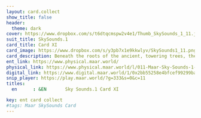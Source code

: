 ```yaml
---
layout: card.collect
show_title: false
header:
  theme: dark
cover: https://www.dropbox.com/s/t6dtqcmspw2v4e1/Thumb_SkySounds_1_11.jpg?raw=1
suit_title: SkySounds.1
card_title: Card XI
card_image: https://www.dropbox.com/s/y3pb7x1e9kkwlyv/SkySounds1_11.png?raw=1
card_description: Beneath the roots of the ancient, towering trees, the inhabitants have had to learn to recognize the importance of each element, from the tiniest microbe to the largest mountain, and their role in the balance of the natural world. Despite this understanding, there have been times when the exploitation of resources has threatened the planet's biodiversity and the well-being of its inhabitants. The laws of physics and chemistry have shown that resources are interconnected, but it is a constant challenge to navigate these connections in order to use them sustainably. It is also a challenge to reconcile the sacredness and value of these resources with the need for development and progress. The inhabitants of Maar continue to strive for balance and harmony, but it is a constant evolution process that requires constant adaptation and resolution of issues that arise.
ent_link: https://www.physical.maar.world/
physical_link: https://www.physical.maar.world/l/011-Maar-Sky-Sounds-1-Card-XI
digital_link: https://www.digital.maar.world/1/0x2bb55258e4bfcef99299baec1188b80a75fa2d48/11
snip_player: https://play.maar.world/?g=333&s=0&c=11
titles:
  en      : &EN       Sky Sounds.1 Card XI

key: ent card collect
#tags: Maar SkySounds Card
---
```

